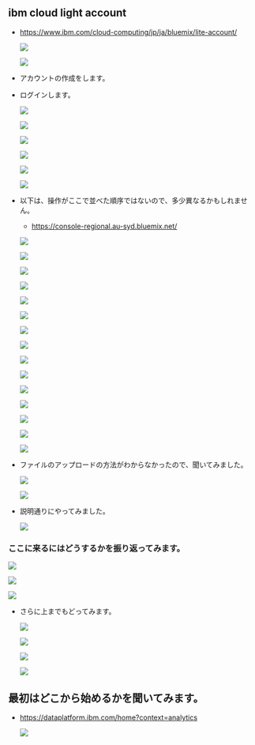 ## ibm cloud light account
* https://www.ibm.com/cloud-computing/jp/ja/bluemix/lite-account/

   ![](pict/WS000256.JPG)

   ![](pict/WS000257.JPG)

* アカウントの作成をします。

* ログインします。

   ![](pict/WS000258.JPG)

   ![](pict/WS000259.JPG)

   ![](pict/WS000260.JPG)

   ![](pict/WS000261.JPG)

   ![](pict/WS000262.JPG)

   ![](pict/WS000263.JPG)

* 以下は、操作がここで並べた順序ではないので、多少異なるかもしれません。

   * https://console-regional.au-syd.bluemix.net/

   ![](pict/WS000235.JPG)

   ![](pict/WS000236.JPG)

   ![](pict/WS000237.JPG)

   ![](pict/WS000238.JPG)

   ![](pict/WS000239.JPG)

   ![](pict/WS000240.JPG)

   ![](pict/WS000241.JPG)

   ![](pict/WS000242.JPG)

   ![](pict/WS000243.JPG)

   ![](pict/WS000244.JPG)

   ![](pict/WS000245.JPG)

   ![](pict/WS000246.JPG)

   ![](pict/WS000247.JPG)

   ![](pict/WS000248.JPG)

   ![](pict/WS000249.JPG)

* ファイルのアップロードの方法がわからなかったので、聞いてみました。

   ![](pict/WS000250.JPG)

   ![](pict/WS000251.JPG)

* 説明通りにやってみました。

   ![](pict/WS000253.JPG)

### ここに来るにはどうするかを振り返ってみます。

   ![](pict/WS000268.JPG)

   ![](pict/WS000269.JPG)

   ![](pict/WS000270.JPG)

* さらに上までもどってみます。

   ![](pict/WS000271.JPG)

   ![](pict/WS000272.JPG)

   ![](pict/WS000273.JPG)

   ![](pict/WS000274.JPG)

## 最初はどこから始めるかを聞いてみます。
* https://dataplatform.ibm.com/home?context=analytics

   ![](pict/WS000275.JPG)
